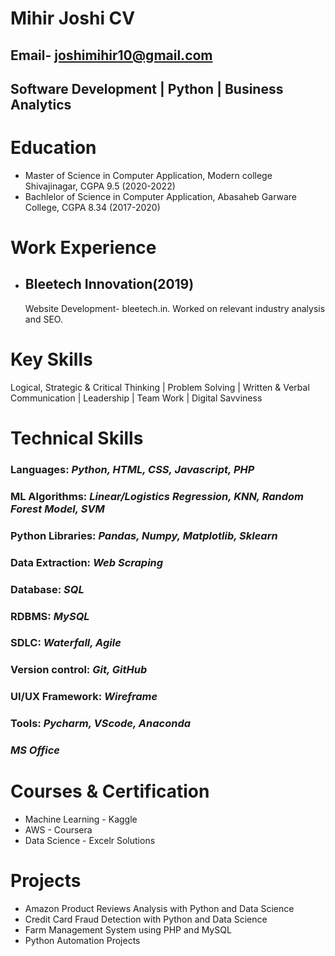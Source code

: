 # Mihir Joshi CV
## Email- joshimihir10@gmail.com
## Software Development | Python | Business Analytics  

# Education
* Master of Science in Computer Application, Modern college Shivajinagar, CGPA 9.5 (2020-2022)
* Bachlelor of Science in Computer Application, Abasaheb Garware College, CGPA 8.34 (2017-2020)

# Work Experience

* ## Bleetech Innovation(2019)
    Website Development- bleetech.in. Worked on relevant industry analysis and SEO.

# Key Skills
Logical, Strategic & Critical Thinking | Problem Solving | Written & Verbal Communication | Leadership | Team Work | Digital Savviness

# Technical Skills
### Languages: *Python, HTML, CSS, Javascript, PHP*
### ML Algorithms: *Linear/Logistics Regression, KNN, Random Forest Model, SVM* 
### Python Libraries: *Pandas, Numpy, Matplotlib, Sklearn* 
### Data Extraction: *Web Scraping*
### Database: *SQL* 
### RDBMS: *MySQL*
### SDLC: *Waterfall, Agile*
### Version control: *Git, GitHub* 
### UI/UX Framework: *Wireframe*
### Tools: *Pycharm, VScode, Anaconda* 
### *MS Office*

# Courses & Certification
* Machine Learning - Kaggle
* AWS - Coursera
* Data Science - Excelr Solutions

# Projects
* Amazon Product Reviews Analysis with Python and Data Science
* Credit Card Fraud Detection with Python and Data Science
* Farm Management System using PHP and MySQL
* Python Automation Projects

